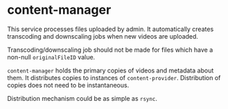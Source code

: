 # content-manager
This service processes files uploaded by admin.
It automatically creates transcoding and downscaling jobs when new videos are uploaded.

Transcoding/downscaling job should not be made for files which have a non-null `originalFileID` value.

`content-manager` holds the primary copies of videos and metadata about them.
It distributes copies to instances of `content-provider`.
Distribution of copies does not need to be instantaneous.

Distribution mechanism could be as simple as `rsync`.